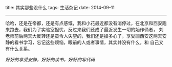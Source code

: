 title: 其实那些没什么
tags: 生活杂记
date: 2014-09-11
***
哈哈，还是在帝都，还是有点感慨，我和小花最近都没有消停过，在北京和西安跑来跑去，我们为了实验室担忧，反过来我们还成了最近发生一切的始作俑者，
刘老师前后两天大反转还是蛮令人失望的，我们还是操多心了，享受回西安这两天安静的看书学习，忘记这些烦恼，眼前的人或者事情，其实并没有什么，和
自己又有什么关系。

*好好的享受安静，好好的读书，好好的写代码*

